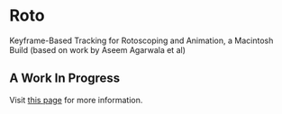Roto
====

Keyframe-Based Tracking for Rotoscoping and Animation, a Macintosh Build (based on work by Aseem Agarwala et al)

A Work In Progress
------------------

Visit [this page](http://grail.cs.washington.edu/projects/rotoscoping/) for more information.
